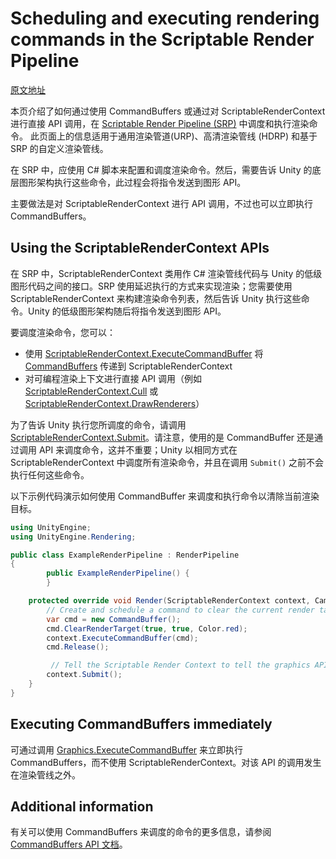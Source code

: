 # Scheduling and executing rendering commands in the Scriptable Render Pipeline

[原文地址](https://docs.unity3d.com/2019.4/Documentation/Manual/srp-using-scriptable-render-context.html)

本页介绍了如何通过使用 CommandBuffers 或通过对 ScriptableRenderContext 进行直接 API 调用，在 [Scriptable Render Pipeline (SRP)](https://docs.unity3d.com/cn/current/Manual/ScriptableRenderPipeline.html) 中调度和执行渲染命令。 此页面上的信息适用于通用渲染管道(URP)、高清渲染管线 (HDRP) 和基于 SRP 的自定义渲染管线。

在 SRP 中，应使用 C# 脚本来配置和调度渲染命令。然后，需要告诉 Unity 的底层图形架构执行这些命令，此过程会将指令发送到图形 API。

主要做法是对 ScriptableRenderContext 进行 API 调用，不过也可以立即执行 CommandBuffers。

## Using the ScriptableRenderContext APIs

在 SRP 中，ScriptableRenderContext 类用作 C# 渲染管线代码与 Unity 的低级图形代码之间的接口。SRP 使用延迟执行的方式来实现渲染；您需要使用 ScriptableRenderContext 来构建渲染命令列表，然后告诉 Unity 执行这些命令。Unity 的低级图形架构随后将指令发送到图形 API。

要调度渲染命令，您可以：

- 使用 [ScriptableRenderContext.ExecuteCommandBuffer](https://docs.unity3d.com/cn/current/ScriptReference/Rendering.ScriptableRenderContext.ExecuteCommandBuffer.html) 将 [CommandBuffers](https://docs.unity3d.com/cn/current/ScriptReference/Rendering.CommandBuffer.html) 传递到 ScriptableRenderContext
- 对可编程渲染上下文进行直接 API 调用（例如 [ScriptableRenderContext.Cull](https://docs.unity3d.com/cn/current/ScriptReference/Rendering.ScriptableRenderContext.Cull.html) 或 [ScriptableRenderContext.DrawRenderers](https://docs.unity3d.com/cn/current/ScriptReference/Rendering.ScriptableRenderContext.DrawRenderers.html)）

为了告诉 Unity 执行您所调度的命令，请调用 [ScriptableRenderContext.Submit](https://docs.unity3d.com/cn/current/ScriptReference/Rendering.ScriptableRenderContext.Submit.html)。请注意，使用的是 CommandBuffer 还是通过调用 API 来调度命令，这并不重要；Unity 以相同方式在 ScriptableRenderContext 中调度所有渲染命令，并且在调用 `Submit()` 之前不会执行任何这些命令。

以下示例代码演示如何使用 CommandBuffer 来调度和执行命令以清除当前渲染目标。

```cs
using UnityEngine;
using UnityEngine.Rendering;

public class ExampleRenderPipeline : RenderPipeline
{
        public ExampleRenderPipeline() {
        }

    protected override void Render(ScriptableRenderContext context, Camera[] cameras) {
        // Create and schedule a command to clear the current render target
        var cmd = new CommandBuffer();
        cmd.ClearRenderTarget(true, true, Color.red);
        context.ExecuteCommandBuffer(cmd);
        cmd.Release();

         // Tell the Scriptable Render Context to tell the graphics API to perform the scheduled commands
        context.Submit();
    }
}
```

## Executing CommandBuffers immediately

可通过调用 [Graphics.ExecuteCommandBuffer](https://docs.unity3d.com/cn/current/ScriptReference/Graphics.ExecuteCommandBuffer.html) 来立即执行 CommandBuffers，而不使用 ScriptableRenderContext。对该 API 的调用发生在渲染管线之外。

## Additional information

有关可以使用 CommandBuffers 来调度的命令的更多信息，请参阅 [CommandBuffers API 文档](https://docs.unity3d.com/cn/current/ScriptReference/Rendering.CommandBuffer.html)。